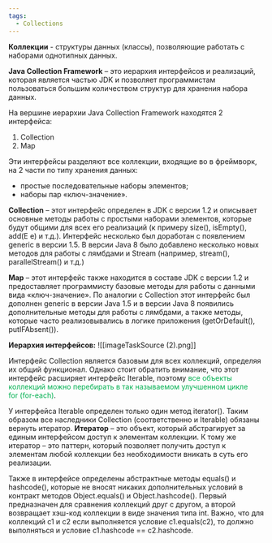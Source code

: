 ```yaml
---
tags:
  - Collections
---
```

**Коллекции** - структуры данных (классы), позволяющие работать с наборами однотипных данных.

**Java Collection Framework** – это иерархия интерфейсов и реализаций, которая является частью JDK и позволяет программистам пользоваться большим количеством структур для хранения набора данных.

На вершине иерархии Java Collection Framework находятся 2 интерфейса:
1. Collection
2. Map

Эти интерфейсы разделяют все коллекции, входящие во в фреймворк, на 2 части по типу хранения данных:
- простые последовательные наборы элементов;
- наборы пар «ключ-значение».

**Collection** – этот интерфейс определен в JDK с версии 1.2 и описывает основные методы работы с простыми наборами элементов, которые будут общими для всех его реализаций (к примеру size(), isEmpty(), add(E e) и т.д.). Интерфейс несколько был доработан с появлением generic в версии 1.5. В версии Java 8 было добавлено несколько новых методов для работы с лямбдами и Stream (например, stream(), parallelStream() и т.д.)

**Map** – этот интерфейс также находится в составе JDK с версии 1.2 и предоставляет программисту базовые методы для работы с данными вида «ключ-значение». По аналогии с Collection этот интерфейс был дополнен generic в версии Java 1.5 и в версии Java 8 появились дополнительные методы для работы с лямбдами, а также методы, которые часто реализовывались в логике приложения (getOrDefault(), putIFAbsent()).

**Иерархия интерфейсов:**
![[imageTaskSource (2).png]]

Интерфейс Collection является базовым для всех коллекций, определяя их общий функционал. Однако стоит обратить внимание, что этот интерфейс расширяет интерфейс Iterable, поэтому <font color="#00b050">все объекты коллекций можно перебирать в так называемом улучшенном цикле for (for-each)</font>.

У интерфейса Iterable определен только один метод iterator(). Таким образом все наследники Collection (соответственно и Iterable) обязаны вернуть итератор. **Итератор** – это объект, который абстрагирует за единым интерфейсом доступ к элементам коллекции. К тому же итератор – это паттерн, который позволяет получить доступ к элементам любой коллекции без необходимости вникать в суть его реализации.

Также в интерфейсе определены абстрактные методы equals() и hashcode(), которые не вносят никаких дополнительных условий в контракт методов Object.equals() и Object.hashcode(). Первый предназначен для сравнения коллекций друг с другом, а второй возвращает хэш-код коллекции в виде значения типа int. Важно, что для коллекций c1 и c2 если выполняется условие c1.equals(c2), то должно выполняться и условие c1.hashcode == c2.hashcode.